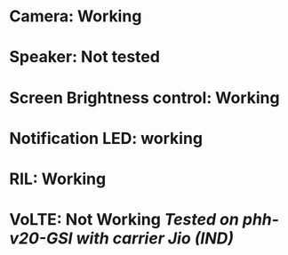 # Camera: Working
# Speaker: Not tested
# Screen Brightness control: Working
# Notification LED: working
# RIL: Working
# VoLTE: Not Working *Tested on phh-v20-GSI with carrier Jio (IND)*